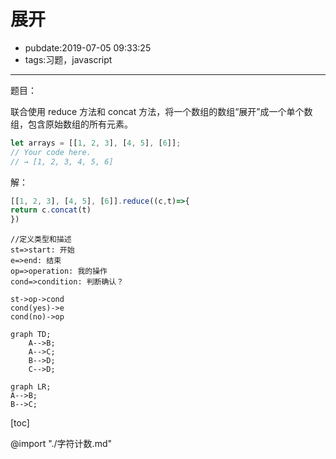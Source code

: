# 展开

- pubdate:2019-07-05 09:33:25
- tags:习题，javascript

---

题目：

联合使用 reduce 方法和 concat 方法，将一个数组的数组“展开”成一个单个数组，包含原始数组的所有元素。

```javascript
let arrays = [[1, 2, 3], [4, 5], [6]];
// Your code here.
// → [1, 2, 3, 4, 5, 6]
```

解：

````javascript
[[1, 2, 3], [4, 5], [6]].reduce((c,t)=>{
return c.concat(t)
})
````

```flow
//定义类型和描述
st=>start: 开始
e=>end: 结束
op=>operation: 我的操作
cond=>condition: 判断确认？

st->op->cond
cond(yes)->e
cond(no)->op

```

```mermaid
graph TD;
    A-->B;
    A-->C;
    B-->D;
    C-->D;
```

```mermaid
graph LR;
A-->B;
B-->C;
```

[toc]

@import "./字符计数.md"
